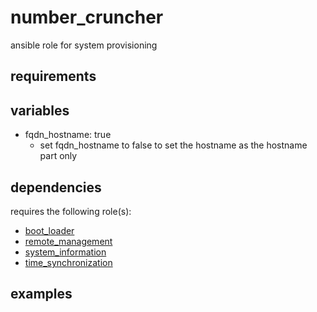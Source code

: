 # number_cruncher
ansible role for system provisioning

## requirements

## variables
- fqdn_hostname: true
  - set fqdn_hostname to false to set the hostname as the hostname part only

## dependencies
requires the following role(s):
- [boot_loader](https://github.com/chomatz/boot_loader)
- [remote_management](https://github.com/chomatz/remote_management)
- [system_information](https://github.com/chomatz/system_information)
- [time_synchronization](https://github.com/chomatz/time_synchronization)

## examples
